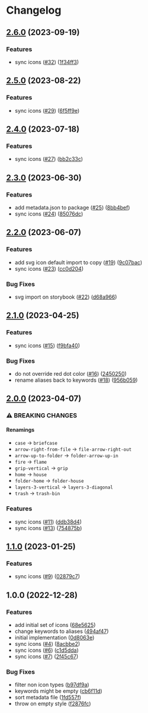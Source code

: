 # Changelog

## [2.6.0](https://github.com/gravity-ui/icons/compare/v2.5.0...v2.6.0) (2023-09-19)


### Features

* sync icons ([#32](https://github.com/gravity-ui/icons/issues/32)) ([1f34ff3](https://github.com/gravity-ui/icons/commit/1f34ff31c65feead69c9ad8a8f1f6aba289e1663))

## [2.5.0](https://github.com/gravity-ui/icons/compare/v2.4.0...v2.5.0) (2023-08-22)


### Features

* sync icons ([#29](https://github.com/gravity-ui/icons/issues/29)) ([6f5ff9e](https://github.com/gravity-ui/icons/commit/6f5ff9e677eca98f4c3009bd86a17aa36af94a13))

## [2.4.0](https://github.com/gravity-ui/icons/compare/v2.3.0...v2.4.0) (2023-07-18)


### Features

* sync icons ([#27](https://github.com/gravity-ui/icons/issues/27)) ([bb2c33c](https://github.com/gravity-ui/icons/commit/bb2c33c416e6cea4e0a2fd55cfcb16b4579e03c2))

## [2.3.0](https://github.com/gravity-ui/icons/compare/v2.2.0...v2.3.0) (2023-06-30)


### Features

* add metadata.json to package ([#25](https://github.com/gravity-ui/icons/issues/25)) ([8bb4bef](https://github.com/gravity-ui/icons/commit/8bb4bef83a67d485f53430314ac3d3eb48498b06))
* sync icons ([#24](https://github.com/gravity-ui/icons/issues/24)) ([85076dc](https://github.com/gravity-ui/icons/commit/85076dcf8700709f7c04ea47d49cbb0b696490c1))

## [2.2.0](https://github.com/gravity-ui/icons/compare/v2.1.0...v2.2.0) (2023-06-07)


### Features

* add svg icon default import to copy ([#19](https://github.com/gravity-ui/icons/issues/19)) ([9c07bac](https://github.com/gravity-ui/icons/commit/9c07bac72c00dc55e13d2cb1e5b51bf193706bc7))
* sync icons ([#23](https://github.com/gravity-ui/icons/issues/23)) ([cc0d204](https://github.com/gravity-ui/icons/commit/cc0d2049f28f34d38ad97c717e03553986824f8a))


### Bug Fixes

* svg import on storybook ([#22](https://github.com/gravity-ui/icons/issues/22)) ([d68a966](https://github.com/gravity-ui/icons/commit/d68a966e5c8a2399e4e1ef9e4e8708ddeb91dee8))

## [2.1.0](https://github.com/gravity-ui/icons/compare/v2.0.0...v2.1.0) (2023-04-25)


### Features

* sync icons ([#15](https://github.com/gravity-ui/icons/issues/15)) ([f9bfa40](https://github.com/gravity-ui/icons/commit/f9bfa402829e2e618d89eef576472c55f7e5cf73))


### Bug Fixes

* do not override red dot color ([#16](https://github.com/gravity-ui/icons/issues/16)) ([2450250](https://github.com/gravity-ui/icons/commit/24502507ea8e3b28b7f319dcea722de4a280274c))
* rename aliases back to keywords ([#18](https://github.com/gravity-ui/icons/issues/18)) ([956b059](https://github.com/gravity-ui/icons/commit/956b059bd24adbf4e18b84686ad4d7caef1aa930))

## [2.0.0](https://github.com/gravity-ui/icons/compare/v1.1.0...v2.0.0) (2023-04-07)


### ⚠ BREAKING CHANGES

#### Renamings

* `case` -> `briefcase`
* `arrow-right-from-file` -> `file-arrow-right-out`
* `arrow-up-to-folder` -> `folder-arrow-up-in`
* `fire` -> `flame`
* `grip-vertical` -> `grip`
* `home` -> `house`
* `folder-home` -> `folder-house`
* `layers-3-vertical` -> `layers-3-diagonal`
* `trash` -> `trash-bin`

### Features

* sync icons ([#11](https://github.com/gravity-ui/icons/issues/11)) ([ddb38d4](https://github.com/gravity-ui/icons/commit/ddb38d4ae741c443e2e2230c885817d610f61e1c))
* sync icons ([#13](https://github.com/gravity-ui/icons/issues/13)) ([754875b](https://github.com/gravity-ui/icons/commit/754875b85dc28e0ed11b3820033022ce7d7d0a88))

## [1.1.0](https://github.com/gravity-ui/icons/compare/v1.0.0...v1.1.0) (2023-01-25)


### Features

* sync icons ([#9](https://github.com/gravity-ui/icons/issues/9)) ([02879c7](https://github.com/gravity-ui/icons/commit/02879c7cfc278cd56ff5269f58aa401b9fae0d08))

## 1.0.0 (2022-12-28)


### Features

* add initial set of icons ([68e5625](https://github.com/gravity-ui/icons/commit/68e5625dbedd4f6a6a5302cc543790b3f93ecde1))
* change keywords to aliases ([494af47](https://github.com/gravity-ui/icons/commit/494af47f6dab33b19e2fb34ffde7ceb1bd4aee04))
* initial implementation ([0d8063e](https://github.com/gravity-ui/icons/commit/0d8063ee3fb66af291f625b6bdcc132e1f5276bf))
* sync icons ([#4](https://github.com/gravity-ui/icons/issues/4)) ([8acbbe2](https://github.com/gravity-ui/icons/commit/8acbbe21fdee0b4dda471fe2c575f6ff4ca45316))
* sync icons ([#6](https://github.com/gravity-ui/icons/issues/6)) ([c1d5dda](https://github.com/gravity-ui/icons/commit/c1d5dda330a067165142099060069be78159cb31))
* sync icons ([#7](https://github.com/gravity-ui/icons/issues/7)) ([2f45c67](https://github.com/gravity-ui/icons/commit/2f45c6730b818e1e9d0d6163ecd08c9e0d4da976))


### Bug Fixes

* filter non icon types ([b97df9a](https://github.com/gravity-ui/icons/commit/b97df9ae02df0a131bcd530c15ea6e0e973b318a))
* keywords might be empty ([cb6f11d](https://github.com/gravity-ui/icons/commit/cb6f11d4e6b6439c0d19a66fe4e7612d35950232))
* sort metadata file ([1fd557f](https://github.com/gravity-ui/icons/commit/1fd557f0922b08c6b247923f0b31a616fe7ce4d4))
* throw on empty style ([f2876fc](https://github.com/gravity-ui/icons/commit/f2876fc32fc20914bd060c351513da0e14d0a853))

